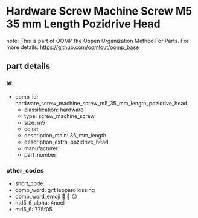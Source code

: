 # Hardware Screw Machine Screw M5 35 mm Length Pozidrive Head  

note: This is part of OOMP the Oopen Organization Method For Parts. For more details: https://github.com/oomlout/oomp_base

##  part details





### id
* oomp_id: hardware_screw_machine_screw_m5_35_mm_length_pozidrive_head
  * classification: hardware
  * type: screw_machine_screw
  * size: m5
  * color: 
  * description_main: 35_mm_length
  * description_extra: pozidrive_head
  * manufacturer: 
  * part_number: 

### other_codes
* short_code: 
* oomp_word: gift leopard kissing
* oomp_word_emoji :gift: :leopard: :kissing:
* md5_6_alpha: 4nocl
* md5_6: 775f05
